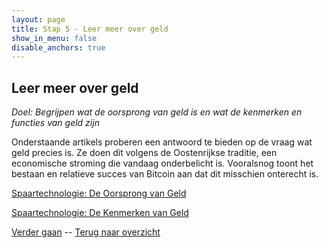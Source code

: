```yaml
---
layout: page
title: Stap 5 - Leer meer over geld
show_in_menu: false
disable_anchors: true
---
```


## Leer meer over geld
*Doel: Begrijpen wat de oorsprong van geld is en wat de kenmerken en functies van geld zijn*

Onderstaande artikels proberen een antwoord te bieden op de vraag wat geld precies is. Ze doen dit volgens de Oostenrijkse traditie, een economische stroming die vandaag onderbelicht is. Vooralsnog toont het bestaan en relatieve succes van Bitcoin aan dat dit misschien onterecht is.

[Spaartechnologie: De Oorsprong van Geld](https://bewijsvanwerk.com/de-oorsprong-van-geld/)

[Spaartechnologie: De Kenmerken van Geld](https://bewijsvanwerk.com/de-kernmerken-van-geld/)




[Verder gaan](stap6.md) --
[Terug naar overzicht](overzicht.md)
